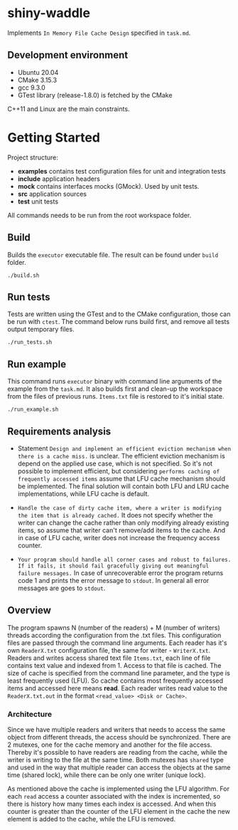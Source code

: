 # shiny-waddle

Implements `In Memory File Cache Design` specified in `task.md`.

## Development environment
- Ubuntu 20.04
- CMake 3.15.3
- gcc 9.3.0
- GTest library (release-1.8.0) is fetched by the CMake

C++11 and Linux are the main constraints.

# Getting Started

Project structure:
- **examples** contains test configuration files for unit and integration tests
- **include** application headers
- **mock** contains interfaces mocks (GMock). Used by unit tests.
- **src** application sources
- **test** unit tests

All commands needs to be run from the root workspace folder.

## Build
Builds the `executor` executable file. The result can be found under `build` folder.
```
./build.sh
```

## Run tests
Tests are written using the GTest and to the CMake configuration, those can be run with `ctest`.
The command below runs build first, and remove all tests output temporary files.
```
./run_tests.sh
```

## Run example
This command runs `executor` binary with command line arguments of the example from the `task.md`.
It also builds first and clean-up the workspace from the files of previous runs.
`Items.txt` file is restored to it's initial state.
```
./run_example.sh
```

## Requirements analysis
- Statement `Design and implement an efficient eviction mechanism when there is a cache miss.` is unclear.
  The efficient eviction mechanism is depend on the applied use case, which is not specified. So it's not possible
  to implement efficient, but considering `performs caching of frequently accessed items` assume that LFU cache mechanism should be
  implemented. The final solution will contain both LFU and LRU cache implementations, while LFU cache is default.

- `Handle the case of dirty cache item, where a writer is modifying the item that is already cached.` It does not specify whether
  the writer can change the cache rather than only modifying already existing items, so assume that writer can't remove/add items
  to the cache. And in case of LFU cache, writer does not increase the frequency access counter.

- `Your program should handle all corner cases and robust to failures. If it fails, it should fail gracefully giving out meaningful failure messages.`
  In case of unrecoverable error the program returns code 1 and prints the error message to `stdout`. In general all error messages are goes to `stdout`.

## Overview

The program spawns N (number of the readers) + M (number of writers) threads according the configuration from the .txt files. This configuration files are passed through the command line arguments. Each reader has it's own `ReaderX.txt` configuration file, the same for writer - `WriterX.txt`.
Readers and writes access shared text file `Items.txt`, each line of file contains text value and indexed from 1. Access to that file is cached.
The size of cache is specified from the command line parameter, and the type is least frequently used (LFU). So cache contains most frequently accessed items and accessed here means **read**. Each reader writes read value to the `ReaderX.txt.out` in the format `<read_value> <Disk or Cache>`.

### Architecture
Since we have multiple readers and writers that needs to access the same object from different threads, the access should be synchronized.
There are 2 mutexes, one for the cache memory and another for the file access. Thereby it's possible to have readers are reading from
the cache, while the writer is writing to the file at the same time. Both mutexes has `shared` type and used in the way that multiple
reader can access the objects at the same time (shared lock), while there can be only one writer (unique lock).

As mentioned above the cache is implemented using the LFU algorithm. For each `read` access a counter associated with the index is incremented,
so there is history how many times each index is accessed. And when this counter is greater than the counter of the LFU element in the cache the new element is added to the cache, while the LFU is removed.
